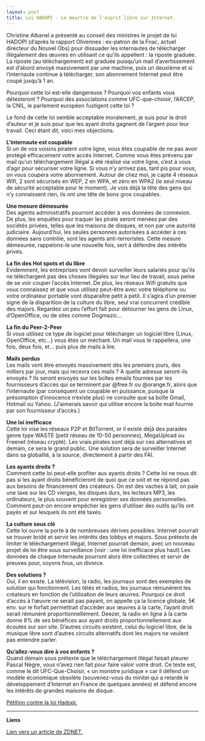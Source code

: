 ```yaml
---
layout: post
title: Loi HADOPI - Le meurtre de l'esprit libre sur Internet.
---
```


Christine Albanel a présenté au conseil des ministres le projet de loi HADOPI (d’après le rapport Olivennes : ex-patron de la Fnac, actuel directeur du Nouvel Obs) pour dissuader les internautes de télécharger illégalement des œuvres en utilisant ce qu’ils appellent : la riposte graduée. La riposte (au téléchargement) est graduée puisqu’un mail d’avertissement est d’abord envoyé massivement par une machine, puis un deuxième et si l’internaute continue à télécharger, son abonnement Internet peut être coupé jusqu’à 1 an.  


Pourquoi cette loi est-elle dangereuse ? Pourquoi vos enfants vous détesteront ? Pourquoi des associations comme UFC-que-choisir, l’ARCEP, la CNIL, le parlement européen fustigent cette loi ?  


Le fond de cette loi semble acceptable moralement, je suis pour le droit d’auteur et je suis pour que les ayant droits gagnent de l’argent pour leur travail. Ceci étant dit, voici mes objections.  


**L’internaute est coupable**  
Si un de vos voisins piratent votre ligne, vous êtes coupable de ne pas avoir protégé efficacement votre accès Internet. Comme vous êtes prévenu par mail qu’un téléchargement illégal a été réalisé via votre ligne, c’est à vous d’agir pour sécuriser votre ligne. Si vous n’y arrivez pas, tant pis pour vous, on vous coupera votre abonnement. Autour de chez moi, je capte 4 réseaux Wifi, 2 sont sécurisés en WEP, 2 en WPA, et zéro en WPA2 (le seul niveau de sécurité acceptable pour le moment). Je vois déjà la tête des gens qui n’y connaissent rien, ils ont une tête de bons gros coupables.  


**Une mesure démesurée**  
Des agents administratifs pourront accéder à vos données de connexion. De plus, les enquêtes pour traquer les pirate seront menées par des sociétés privées, telles que les maisons de disques, et non par une autorité judiciaire. Aujourd’hui, les seules personnes autorisées à accéder à ces données sans contrôle, sont les agents anti-terroristes. Cette mesure démesurée, rappelons-le une nouvelle fois, sert à défendre des intérêts privés.  


**La fin des Hot spots et du libre**  
Evidemment, les entreprises vont devoir surveiller leurs salariés pour qu’ils ne téléchargent pas des choses illégales sur leur lieu de travail, sous peine de se voir couper l’accès Internet. De plus, les réseaux Wifi gratuits que vous connaissez et que vous utilisez peut-être avec votre téléphone ou votre ordinateur portable vont disparaître petit à petit. Il s’agira d’un premier signe de la disparition de la culture du libre, seul vrai concurrent crédible des majors. Regardez un peu l’effort fait pour détourner les gens de Linux, d’OpenOffice, ou de sites comme Dogmazic…  


**La fin du Peer-2-Peer**  
Si vous utilisez ce type de logiciel pour télécharger un logiciel libre (Linux, OpenOffice, etc…) vous êtes un méchant. Un mail vous le rappellera, une fois, deux fois, et… puis plus de mails à lire.  


**Mails perdus**  
Les mails vont être envoyés massivement dès les premiers jours, des milliers par jour, mais qui recevra ces mails ? A quelle adresse seront-ils envoyés ? Ils seront envoyés sur les boîtes emails fournies par les fournisseurs d’accès qui se terminent par @free.fr ou @orange.fr, alors que l’internaute (par conséquent un coupable en puissance, puisque la présomption d’innocence n’existe plus) ne consulte que sa boîte Gmail, Hotmail ou Yahoo. (J’aimerais savoir qui utilise encore la boite mail fournie par son fournisseur d’accès.)  


**Une loi inefficace**  
Cette loi vise les réseaux P2P et BitTorrent, or il existe déjà des parades genre type WASTE (petit réseau de 10-50 personnes), MegaUpload ou Freenet (réseau crypté). Les vrais pirates sont déjà sur ces alternatives et demain, ce sera le grand public. Une solution sera de surveiller Internet dans sa globalité, à la source, directement à partir des FAI.  


**Les ayants droits ?**  
Comment cette loi peut-elle profiter aux ayants droits ? Cette loi ne nous dit pas si les ayant droits bénéficieront de quoi que ce soit et ne répond pas aux besoins de financement des créateurs. On est des vaches à lait, on paie une taxe sur les CD vierges, les disques durs, les lecteurs MP3, les ordinateurs, le plus souvent pour enregistrer ses données personnelles. Comment peut-on encore empêcher les gens d’utiliser des outils qu’ils ont payés et sur lesquels ils ont été taxés.  


**La culture sous clé**  
Cette loi ouvre la porte à de nombreuses dérives possibles. Internet pourrait se trouver bridé et servir les intérêts des lobbys et majors. Sous prétexte de limiter le téléchargement illégal, Internet pourrait demain, avec un nouveau projet de loi être sous surveillance (voir : une loi inefficace plus haut) Les données de chaque Internaute pourront alors être collectées et servir de preuves pour, soyons fous, un divorce.  


**Des solutions ?**  
Oui, il en existe. La télévision, la radio, les journaux sont des exemples de solution qui fonctionnent. Les télés et radios, les journaux rémunèrent les créateurs en fonction de l’utilisation de leurs œuvres. Pourquoi ce droit d’accès à l’œuvre ne serait pas payant, on appelle ça la licence globale, 5€ env. sur le forfait permettrait d’accéder aux œuvres à la carte, l’ayant droit serait rémunéré proportionnellement. Deezer, la radio en ligne à la carte donne 8% de ses bénéfices aux ayant droits proportionnellement aux écoutes sur son site. D’autres circuits existent, celui du logiciel libre, de la musique libre sont d’autres circuits alternatifs dont les majors ne veulent pas entendre parler.  


**Qu’allez-vous dire à vos enfants ?**  
Quand demain sous prétexte que le téléchargement illégal faisait pleurer Pascal Nègre, vous n’avez rien fait pour faire valoir votre droit. Ce texte est, comme le dit UFC-Que-Choisir, « un monstre juridique » car il défend un modèle économique obsolète (souvenez-vous du minitel qui a retardé le développement d’Internet en France de quelques années) et défend encore les intérêts de grandes maisons de disque.  


<a href="http://www.svmlemag.fr/petition_riposte_graduee#signer" hreflang="fr">Pétition contre la loi Hadopi.</a>  
  


* * *

**Liens**  


<a href="http://www.zdnet.fr/actualites/internet/0,39020774,39381809,00.htm" hreflang="fr">Lien vers un article de ZDNET.</a>
